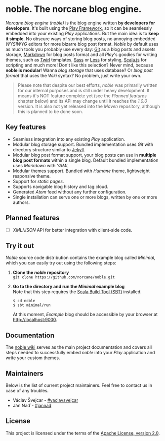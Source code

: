 # noble. The norcane blog engine.
*Norcane blog engine (noble)* is the blog engine written **by developers for developers**. It's
built using the [Play Framework](https://www.playframework.com), so it can be seamlessly embedded
into your existing *Play* applications. But the main idea is to **keep it simple**. No obscure ways
of storing blog posts, no annoying embedded *WYSIWYG* editors for more bizarre blog post format.
*Noble* by default uses as much tools you probably use every day: [Git](https://git-scm.com) as a
blog posts and assets storage, [Markdown](http://daringfireball.net/projects/markdown/) for blog
posts format and all *Play*'s goodies for writing themes, such as
[Twirl](https://www.playframework.com/documentation/2.5.x/ScalaTemplates) templates,
[Sass](http://sass-lang.com) or [Less](http://lesscss.org) for styling,
[Scala.js](https://www.scala-js.org) for scripting and much more! Don't like this selection? Never
mind, because **noble is modular**! Wanna *blog storage* that uses database? Or *blog post format*
that uses the *Wiki* syntax? No problem, just write your own.

> Please note that despite our best efforts, *noble* was primarily written for our internal purposes
and is still under heavy development. It means it's NOT feature complete yet (see the
*Planned features* chapter below) and its API may change until it reaches the *1.0.0* version. It is
also not yet released into the *Maven* repository, although this is planned to be done soon.

## Key features
- Seamless integration into any existing *Play* application.
- Modular blog storage support. Bundled implementation uses *Git* with directory structure similar
  to [Jekyll](https://jekyllrb.com).
- Modular blog post format support, your blog posts can use in **multiple blog post formats**
  within a single blog. Default bundled implementation uses *Markdown* with *YAML*
- Modular themes support. Bundled with *Humane* theme, lightweight responsive theme.
- Support for *static pages*.
- Supports navigable blog history and tag cloud.
- Generated *Atom* feed without any further configuration.
- Single installation can serve one or more blogs, written by one or more authors.

## Planned features
- [ ] *XML*/*JSON* API for better integration with client-side code.

## Try it out
*Noble* source code distribution contains the example blog called *Minimal*, which you can easily
try out using the following steps:

1. **Clone the *noble* repository**  
   `git clone https://github.com/norcane/noble.git`
2. **Go to the directory and run the *Minimal* example blog**  
   Note that this step requires the [Scala Build Tool (SBT)](http://www.scala-sbt.org) installed.

   ```
   $ cd noble
   $ sbt minimal/run
   ```

   At this moment, *Example* blog should be accessible by your browser at
   [http://localhost:9000](http://localhost:9000).

## Documentation
The [noble wiki](https://github.com/norcane/noble/wiki) serves as the main project documentation and
covers all steps needed to successfully embed *noble* into your *Play* application and write your
custom themes.

## Maintainers
Below is the list of current project maintainers. Feel free to contact us in case of any troubles.

* Václav Švejcar - [#vaclavsvejcar](https://github.com/vaclavsvejcar)
* Ján Naď - [#jannad](https://github.com/jannad)

## License
This project is licensed under the terms of the
[Apache License, version 2.0](https://www.apache.org/licenses/LICENSE-2.0).
